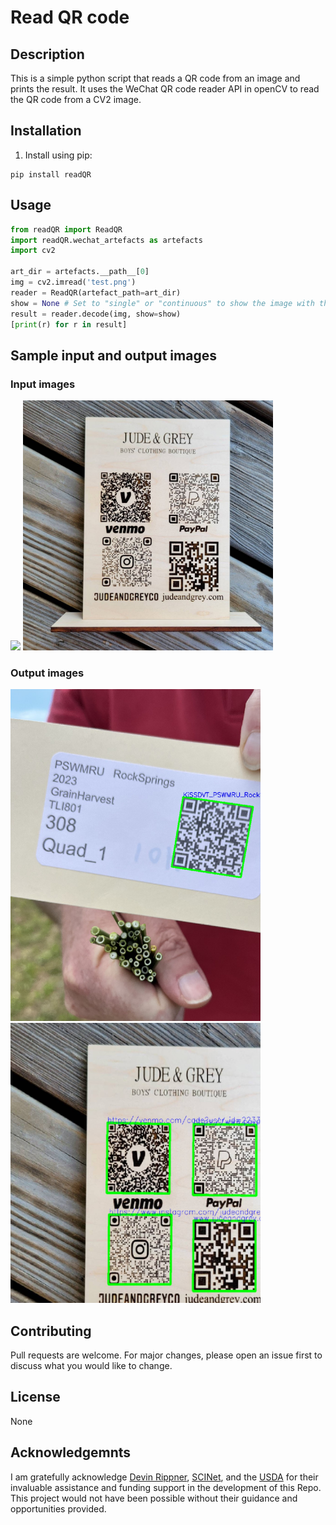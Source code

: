 # Read QR code

## Description
This is a simple python script that reads a QR code from an image and prints the result.
It uses the WeChat QR code reader API in openCV to read the QR code from a CV2 image.

## Installation
1. Install using pip:
```shell
pip install readQR
```

## Usage
```python
from readQR import ReadQR
import readQR.wechat_artefacts as artefacts
import cv2

art_dir = artefacts.__path__[0]
img = cv2.imread('test.png')
reader = ReadQR(artefact_path=art_dir)
show = None # Set to "single" or "continuous" to show the image with the QR code highlighted for single or continuous frames (video)
result = reader.decode(img, show=show)
[print(r) for r in result]
```
##  Sample input and output images

### Input images

<img src="images/single_qr.jpeg" width="400"/> <img src="images/multiple_qr.jpg" width="400"/>

### Output images
<img src="images/single_qr_det.jpg" width="400"/> <img src="images/multiple_qr_det.jpg" width="400"/>

## Contributing
Pull requests are welcome. For major changes, please open an issue first to discuss what you would like to change.

## License
None

## Acknowledgemnts
I am gratefully acknowledge [Devin Rippner](mailto:devin.rippner@usda.gov), [SCINet](https://scinet.usda.gov/), and the [USDA](https://www.usda.gov/) for their invaluable assistance and funding support in the development of this Repo. This project would not have been possible without their guidance and opportunities provided.
